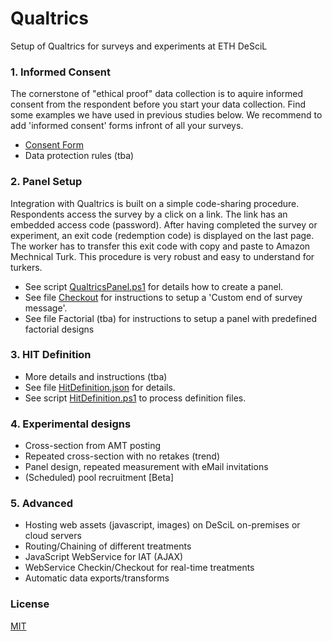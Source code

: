 # Qualtrics

Setup of Qualtrics for surveys and experiments at ETH DeSciL

### 1. Informed Consent

The cornerstone of "ethical proof" data collection is to aquire informed consent from the respondent before you start your data collection. 
Find some examples we have used in previous studies below. We recommend to add 'informed consent' forms infront of all your surveys.

- [Consent Form](https://github.com/DeSciL/DescilQualtrics/blob/master/Consent.md)
- Data protection rules (tba)

### 2. Panel Setup

Integration with Qualtrics is built on a simple code-sharing procedure. 
Respondents access the survey by a click on a link. The link has an embedded access code (password).
After having completed the survey or experiment, an exit code (redemption code) is displayed on the last page.
The worker has to transfer this exit code with copy and paste to Amazon Mechnical Turk.
This procedure is very robust and easy to understand for turkers.

- See script [QualtricsPanel.ps1](https://github.com/DeSciL/Qualtrics/blob/master/QualtricsPanel.ps1) for details how to create a panel.
- See file [Checkout](https://github.com/DeSciL/Qualtrics/blob/master/Checkout.md) for instructions to setup a 'Custom end of survey message'.
- See file Factorial (tba) for instructions to setup a panel with predefined factorial designs 

### 3. HIT Definition 

- More details and instructions (tba)
- See file [HitDefinition.json](https://github.com/DeSciL/Qualtrics/blob/master/HitDefinition.json) for details.
- See script [HitDefinition.ps1](https://github.com/DeSciL/Qualtrics/blob/master/HitDefinition.ps1) to process definition files.

### 4. Experimental designs

- Cross-section from AMT posting
- Repeated cross-section with no retakes (trend)
- Panel design, repeated measurement with eMail invitations
- (Scheduled) pool recruitment [Beta]

### 5. Advanced

- Hosting web assets (javascript, images) on DeSciL on-premises or cloud servers
- Routing/Chaining of different treatments
- JavaScript WebService for IAT (AJAX)
- WebService Checkin/Checkout for real-time treatments
- Automatic data exports/transforms

### License

[MIT](https://github.com/DeSciL/Qualtrics/blob/master/LICENSE)
